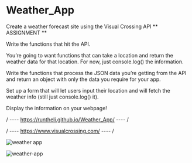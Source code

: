 # Weather_App
Create a weather forecast site using the Visual Crossing API
** ASSIGNMENT **

Write the functions that hit the API.

You’re going to want functions that can take a location and return the weather data for that location. For now, just console.log() the information.

Write the functions that process the JSON data you’re getting from the API and return an object with only the data you require for your app.

Set up a form that will let users input their location and will fetch the weather info (still just console.log() it).

Display the information on your webpage!

/ ---- https://runtheli.github.io/Weather_App/ ---- /

/ ---- https://www.visualcrossing.com/ ---- /

![weather app](https://github.com/user-attachments/assets/53c311b4-9511-4825-8d14-9d4466344322)

![weather-app](https://github.com/user-attachments/assets/657b66a4-0ead-448b-9923-dcf613a95882)
